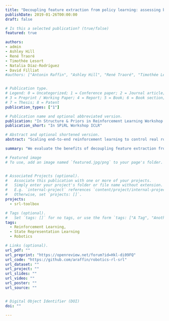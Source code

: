 ```yaml
---
title: "Decoupling feature extraction from policy learning: assessing benefits of state representation learning in goal based robotics"
publishDate: 2019-01-26T00:00:00
draft: false

# Is this a selected publication? (true/false)
featured: true

authors:
- admin
- Ashley Hill
- René Traoré
- Timothée Lesort
- Natalia Díaz-Rodríguez
- David Filliat
#authors: ["Antonin Raffin", "Ashley Hill", "René Traoré", "Timothée Lesort", "Natalia Díaz-Rodríguez", "David Filliat"]


# Publication type.
# Legend: 0 = Uncategorized; 1 = Conference paper; 2 = Journal article;
# 3 = Preprint / Working Paper; 4 = Report; 5 = Book; 6 = Book section;
# 7 = Thesis; 8 = Patent
publication_types: ["1"]

# Publication name and optional abbreviated version.
publication: "In Structure & Priors in Reinforcement Learning Workshop ICLR"
publication_short: "In SPiRL Workshop ICLR"

# Abstract and optional shortened version.
abstract: "Scaling end-to-end reinforcement learning to control real robots from vision presents a series of challenges, in particular in terms of sample efficiency. Against end-to-end learning, state representation learning can help learn a compact, efficient and relevant representation of states that speeds up policy learning, reducing the number of samples needed, and that is easier to interpret. We evaluate several state representation learning methods on goal based robotics tasks and propose a new unsupervised model that stacks representations and combines strengths of several of these approaches. This method encodes all the relevant features, performs on par or better than end-to-end learning, and is robust to hyper-parameters change."

summary: "We evaluate the benefits of decoupling feature extraction from policy learning in robotics and propose a new way of combining state representation learning methods."

# Featured image
# To use, add an image named `featured.jpg/png` to your page's folder.


# Associated Projects (optional).
#   Associate this publication with one or more of your projects.
#   Simply enter your project's folder or file name without extension.
#   E.g. `internal-project` references `content/project/internal-project/index.md`.
#   Otherwise, set `projects: []`.
projects:
  - srl-toolbox

# Tags (optional).
#   Set `tags: []` for no tags, or use the form `tags: ["A Tag", "Another Tag"]` for one or more tags.
tags:
  - Reinforcement Learning,
  - State Representation Learning
  - Robotics

# Links (optional).
url_pdf: ""
url_preprint: "https://openreview.net/forum?id=Hkl-di09FQ"
url_code: "https://github.com/araffin/robotics-rl-srl"
url_dataset: ""
url_project: ""
url_slides: ""
url_video: ""
url_poster: ""
url_source: ""


# Digital Object Identifier (DOI)
doi: ""

---
```

